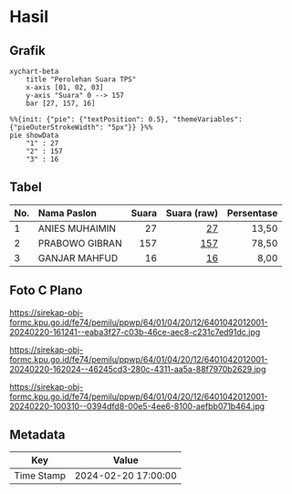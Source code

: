 # Hasil

## Grafik

```mermaid
xychart-beta
    title "Perolehan Suara TPS"
    x-axis [01, 02, 03]
    y-axis "Suara" 0 --> 157
    bar [27, 157, 16]
```

```mermaid
%%{init: {"pie": {"textPosition": 0.5}, "themeVariables": {"pieOuterStrokeWidth": "5px"}} }%%
pie showData
    "1" : 27
    "2" : 157
    "3" : 16
```

## Tabel

| No. | Nama Paslon    | Suara | Suara (raw) | Persentase |
|:--- |:-------------- | -----:| -----------:| ----------:|
| 1   | ANIES MUHAIMIN | 27    | [27][p-1]   | 13,50      |
| 2   | PRABOWO GIBRAN | 157   | [157][p-2]  | 78,50      |
| 3   | GANJAR MAHFUD  | 16    | [16][p-3]   | 8,00       |


[p-1]: https://github.com/gigit-pemilu/pemilu-2024-64-kalimantan-timur/blob/main/pilpres/hitung-suara/sub/64-kalimantan-timur/sub/01-paser/sub/04-tanah-grogot/sub/2012-perepat/sub/001-tps/sub/paslon-1.txt
[p-2]: https://github.com/gigit-pemilu/pemilu-2024-64-kalimantan-timur/blob/main/pilpres/hitung-suara/sub/64-kalimantan-timur/sub/01-paser/sub/04-tanah-grogot/sub/2012-perepat/sub/001-tps/sub/paslon-2.txt
[p-3]: https://github.com/gigit-pemilu/pemilu-2024-64-kalimantan-timur/blob/main/pilpres/hitung-suara/sub/64-kalimantan-timur/sub/01-paser/sub/04-tanah-grogot/sub/2012-perepat/sub/001-tps/sub/paslon-3.txt

## Foto C Plano

https://sirekap-obj-formc.kpu.go.id/fe74/pemilu/ppwp/64/01/04/20/12/6401042012001-20240220-161241--eaba3f27-c03b-46ce-aec8-c231c7ed91dc.jpg

https://sirekap-obj-formc.kpu.go.id/fe74/pemilu/ppwp/64/01/04/20/12/6401042012001-20240220-162024--46245cd3-280c-4311-aa5a-88f7970b2629.jpg

https://sirekap-obj-formc.kpu.go.id/fe74/pemilu/ppwp/64/01/04/20/12/6401042012001-20240220-100310--0394dfd8-00e5-4ee6-8100-aefbb071b464.jpg


## Metadata

| Key        | Value               |
| ---------- | ------------------- |
| Time Stamp | 2024-02-20 17:00:00 |



